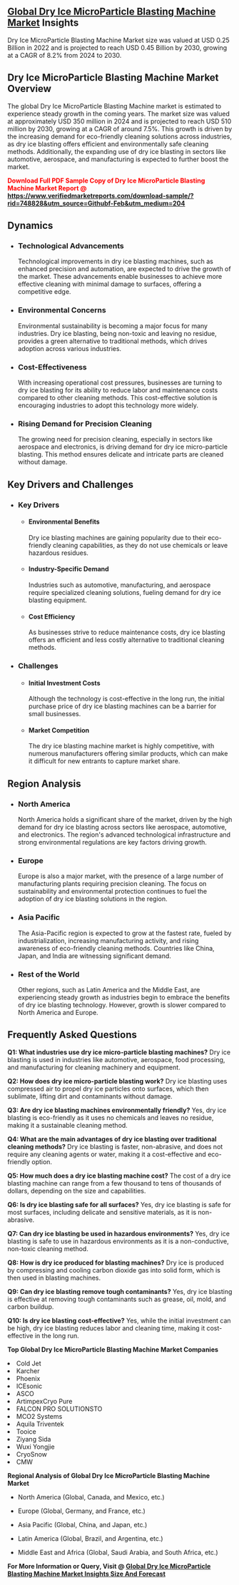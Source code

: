 <h2><a href="https://www.verifiedmarketreports.com/download-sample/?rid=748828&amp;utm_source=Githubf&amp;utm_medium=204" target="_blank">Global Dry Ice MicroParticle Blasting Machine Market</a> Insights</h2><p>Dry Ice MicroParticle Blasting Machine Market size was valued at USD 0.25 Billion in 2022 and is projected to reach USD 0.45 Billion by 2030, growing at a CAGR of 8.2% from 2024 to 2030.</p><p> <h2>Dry Ice MicroParticle Blasting Machine Market Overview</h2> <p>The global Dry Ice MicroParticle Blasting Machine market is estimated to experience steady growth in the coming years. The market size was valued at approximately USD 350 million in 2024 and is projected to reach USD 510 million by 2030, growing at a CAGR of around 7.5%. This growth is driven by the increasing demand for eco-friendly cleaning solutions across industries, as dry ice blasting offers efficient and environmentally safe cleaning methods. Additionally, the expanding use of dry ice blasting in sectors like automotive, aerospace, and manufacturing is expected to further boost the market.</p> <p><strong><p><span class=""><span style="color: #ff0000;"><strong>Download Full PDF Sample Copy of Dry Ice MicroParticle Blasting Machine Market Report</strong> @ </span><a href="https://www.verifiedmarketreports.com/download-sample/?rid=748828&amp;utm_source=Githubf-Feb&amp;utm_medium=204" target="_blank">https://www.verifiedmarketreports.com/download-sample/?rid=748828&amp;utm_source=Githubf-Feb&amp;utm_medium=204</a></span></p></strong></p> <h2>Dynamics</h2> <ul> <li><h3>Technological Advancements</h3>Technological improvements in dry ice blasting machines, such as enhanced precision and automation, are expected to drive the growth of the market. These advancements enable businesses to achieve more effective cleaning with minimal damage to surfaces, offering a competitive edge.</li> <li><h3>Environmental Concerns</h3>Environmental sustainability is becoming a major focus for many industries. Dry ice blasting, being non-toxic and leaving no residue, provides a green alternative to traditional methods, which drives adoption across various industries.</li> <li><h3>Cost-Effectiveness</h3>With increasing operational cost pressures, businesses are turning to dry ice blasting for its ability to reduce labor and maintenance costs compared to other cleaning methods. This cost-effective solution is encouraging industries to adopt this technology more widely.</li> <li><h3>Rising Demand for Precision Cleaning</h3>The growing need for precision cleaning, especially in sectors like aerospace and electronics, is driving demand for dry ice micro-particle blasting. This method ensures delicate and intricate parts are cleaned without damage.</li> </ul> <h2>Key Drivers and Challenges</h2> <ul> <li><h3>Key Drivers</h3> <ul> <li><h4>Environmental Benefits</h4>Dry ice blasting machines are gaining popularity due to their eco-friendly cleaning capabilities, as they do not use chemicals or leave hazardous residues.</li> <li><h4>Industry-Specific Demand</h4>Industries such as automotive, manufacturing, and aerospace require specialized cleaning solutions, fueling demand for dry ice blasting equipment.</li> <li><h4>Cost Efficiency</h4>As businesses strive to reduce maintenance costs, dry ice blasting offers an efficient and less costly alternative to traditional cleaning methods.</li> </ul> </li> <li><h3>Challenges</h3> <ul> <li><h4>Initial Investment Costs</h4>Although the technology is cost-effective in the long run, the initial purchase price of dry ice blasting machines can be a barrier for small businesses.</li> <li><h4>Market Competition</h4>The dry ice blasting machine market is highly competitive, with numerous manufacturers offering similar products, which can make it difficult for new entrants to capture market share.</li> </ul> </li> </ul> <h2>Region Analysis</h2> <ul> <li><h3>North America</h3>North America holds a significant share of the market, driven by the high demand for dry ice blasting across sectors like aerospace, automotive, and electronics. The region's advanced technological infrastructure and strong environmental regulations are key factors driving growth.</li> <li><h3>Europe</h3>Europe is also a major market, with the presence of a large number of manufacturing plants requiring precision cleaning. The focus on sustainability and environmental protection continues to fuel the adoption of dry ice blasting solutions in the region.</li> <li><h3>Asia Pacific</h3>The Asia-Pacific region is expected to grow at the fastest rate, fueled by industrialization, increasing manufacturing activity, and rising awareness of eco-friendly cleaning methods. Countries like China, Japan, and India are witnessing significant demand.</li> <li><h3>Rest of the World</h3>Other regions, such as Latin America and the Middle East, are experiencing steady growth as industries begin to embrace the benefits of dry ice blasting technology. However, growth is slower compared to North America and Europe.</li> </ul> <h2>Frequently Asked Questions</h2> <p><strong>Q1: What industries use dry ice micro-particle blasting machines?</strong> Dry ice blasting is used in industries like automotive, aerospace, food processing, and manufacturing for cleaning machinery and equipment.</p> <p><strong>Q2: How does dry ice micro-particle blasting work?</strong> Dry ice blasting uses compressed air to propel dry ice particles onto surfaces, which then sublimate, lifting dirt and contaminants without damage.</p> <p><strong>Q3: Are dry ice blasting machines environmentally friendly?</strong> Yes, dry ice blasting is eco-friendly as it uses no chemicals and leaves no residue, making it a sustainable cleaning method.</p> <p><strong>Q4: What are the main advantages of dry ice blasting over traditional cleaning methods?</strong> Dry ice blasting is faster, non-abrasive, and does not require any cleaning agents or water, making it a cost-effective and eco-friendly option.</p> <p><strong>Q5: How much does a dry ice blasting machine cost?</strong> The cost of a dry ice blasting machine can range from a few thousand to tens of thousands of dollars, depending on the size and capabilities.</p> <p><strong>Q6: Is dry ice blasting safe for all surfaces?</strong> Yes, dry ice blasting is safe for most surfaces, including delicate and sensitive materials, as it is non-abrasive.</p> <p><strong>Q7: Can dry ice blasting be used in hazardous environments?</strong> Yes, dry ice blasting is safe to use in hazardous environments as it is a non-conductive, non-toxic cleaning method.</p> <p><strong>Q8: How is dry ice produced for blasting machines?</strong> Dry ice is produced by compressing and cooling carbon dioxide gas into solid form, which is then used in blasting machines.</p> <p><strong>Q9: Can dry ice blasting remove tough contaminants?</strong> Yes, dry ice blasting is effective at removing tough contaminants such as grease, oil, mold, and carbon buildup.</p> <p><strong>Q10: Is dry ice blasting cost-effective?</strong> Yes, while the initial investment can be high, dry ice blasting reduces labor and cleaning time, making it cost-effective in the long run.</p> </p><p><strong>Top Global Dry Ice MicroParticle Blasting Machine Market Companies</strong></p><div data-test-id=""><p><li>Cold Jet</li><li> Karcher</li><li> Phoenix</li><li> ICEsonic</li><li> ASCO</li><li> ArtimpexCryo Pure</li><li> FALCON PRO SOLUTIONSTO</li><li> MCO2 Systems</li><li> Aquila Triventek</li><li> Tooice</li><li> Ziyang Sida</li><li> Wuxi Yongjie</li><li> CryoSnow</li><li> CMW</li></p><div><strong>Regional Analysis of&nbsp;Global Dry Ice MicroParticle Blasting Machine Market</strong></div><ul><li dir="ltr"><p dir="ltr">North America&nbsp;(Global, Canada, and Mexico, etc.)</p></li><li dir="ltr"><p dir="ltr">Europe (Global, Germany, and France, etc.)</p></li><li dir="ltr"><p dir="ltr">Asia Pacific&nbsp;(Global, China, and Japan, etc.)</p></li><li dir="ltr"><p dir="ltr">Latin America&nbsp;(Global, Brazil, and Argentina, etc.)</p></li><li dir="ltr">Middle East and Africa&nbsp;(Global, Saudi Arabia, and South Africa, etc.)</li></ul><p><strong>For More Information or Query, Visit @&nbsp;</strong><strong><a href="https://www.verifiedmarketreports.com/product/dry-ice-microparticle-blasting-machine-market/?utm_source=Githubf&amp;utm_medium=204" target="_blank">Global Dry Ice MicroParticle Blasting Machine Market Insights Size And Forecast</a></strong></p></div>
